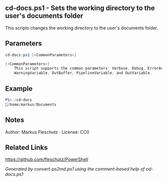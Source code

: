 ## cd-docs.ps1 - Sets the working directory to the user's documents folder

This scripts changes the working directory to the user's documents folder.

## Parameters
```powershell
cd-docs.ps1 [<CommonParameters>]

[<CommonParameters>]
    This script supports the common parameters: Verbose, Debug, ErrorAction, ErrorVariable, WarningAction, 
    WarningVariable, OutBuffer, PipelineVariable, and OutVariable.
```

## Example
```powershell
PS>./cd-docs
📂/home/markus/Documents
```

## Notes
Author: Markus Fleschutz · License: CC0

## Related Links
https://github.com/fleschutz/PowerShell

*Generated by convert-ps2md.ps1 using the comment-based help of cd-docs.ps1*
